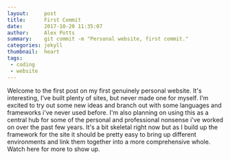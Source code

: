 ```yaml
---
layout:     post
title:      First Commit
date:       2017-10-20 11:35:07
author:     Alex Potts
summary:    git commit -m "Personal website, first commit."
categories: jekyll
thumbnail:  heart
tags:
 - coding
 - website
---
```


Welcome to the first post on my first genuinely personal website. It's interesting, I've built plenty of sites, but never made one for myself. I'm excited to try out some new ideas and branch out with some languages and frameworks i've never used before. I'm also planning on using this as a central hub for some of the personal and professional nonsense i've worked on over the past few years. It's a bit skeletal right now but as I build up the framework for the site it should be pretty easy to bring up different environments and link them together into a more comprehensive whole. Watch here for more to show up.
